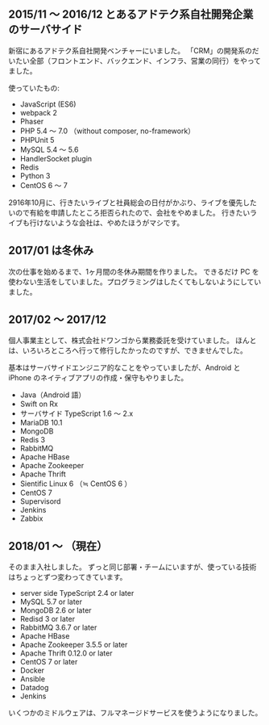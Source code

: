 ---
---

## 2015/11 ～ 2016/12 とあるアドテク系自社開発企業のサーバサイド

新宿にあるアドテク系自社開発ベンチャーにいました。
「CRM」の開発系のだいたい全部（フロントエンド、バックエンド、インフラ、営業の同行）をやってました。

使っていたもの: 

- JavaScript (ES6)
- webpack 2
- Phaser
- PHP 5.4 ～ 7.0 （without composer, no-framework）
- PHPUnit 5
- MySQL 5.4 ～ 5.6
- HandlerSocket plugin
- Redis
- Python 3
- CentOS 6 ～ 7

2916年10月に、行きたいライブと社員総会の日付がかぶり、ライブを優先したいので有給を申請したところ拒否られたので、会社をやめました。
行きたいライブも行けないような会社は、やめたほうがマシです。

## 2017/01 は冬休み

次の仕事を始めるまで、1ヶ月間の冬休み期間を作りました。
できるだけ PC を使わない生活をしていました。プログラミングはしたくてもしないようにしていました。

## 2017/02 ～ 2017/12

個人事業主として、株式会社ドワンゴから業務委託を受けていました。
ほんとは、いろいろところへ行って修行したかったのですが、できませんでした。

基本はサーバサイドエンジニア的なことをやっていましたが、Android と iPhone のネイティブアプリの作成・保守もやりました。

- Java（Android 語）
- Swift on Rx
- サーバサイド TypeScript 1.6 ～ 2.x
- MariaDB 10.1
- MongoDB 
- Redis 3
- RabbitMQ
- Apache HBase
- Apache Zookeeper
- Apache Thrift
- Sientific Linux 6 （≒ CentOS 6 ）
- CentOS 7
- Supervisord
- Jenkins
- Zabbix

## 2018/01 ～ （現在）

そのまま入社しました。
ずっと同じ部署・チームにいますが、使っている技術はちょっとずつ変わってきています。

- server side TypeScript 2.4 or later
- MySQL 5.7 or later
- MongoDB 2.6 or later
- Redisd 3 or later
- RabbitMQ 3.6.7 or later
- Apache HBase
- Apache Zookeeper 3.5.5 or later
- Apache Thrift 0.12.0 or later
- CentOS 7 or later
- Docker
- Ansible
- Datadog
- Jenkins

いくつかのミドルウェアは、フルマネージドサービスを使うようになりました。
